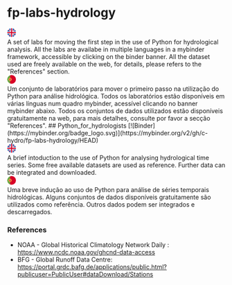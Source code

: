 # fp-labs-hydrology
<div align="left">
    <img src="source/flags/eng.png" width="20px"</img> 
</div>
A set of labs for moving the first step in the use of Python for hydrological analysis.
All the labs are availabe in multiple languages in a mybinder framework, accessible by clicking on the binder banner.
All the dataset used are freely available on the web, for details, please refers to the "References" section.
<div align="left">
    <img src="source/flags/por.png" width="20px"</img> 
</div>
Um conjunto de laboratórios para mover o primeiro passo na utilização do Python para análise hidrológica.
Todos os laboratórios estão disponíveis em várias línguas num quadro mybinder, acessível clicando no banner mybinder abaixo.
Todos os conjuntos de dados utilizados estão disponíveis gratuitamente na web, para mais detalhes, consulte por favor a secção "References".
## Python_for_hydrologists [![Binder](https://mybinder.org/badge_logo.svg)](https://mybinder.org/v2/gh/c-hydro/fp-labs-hydrology/HEAD)
<div align="left">
    <img src="source/flags/eng.png" width="20px"</img> 
</div>
A brief intoduction to the use of Python for analysing hydrological time series.
Some free available datasets are used as reference. 
Further data can be integrated and downloaded.
<div align="left">
    <img src="source/flags/por.png" width="20px"</img> 
</div>
Uma breve indução ao uso de Python para análise de séries temporais hidrológicas.
Alguns conjuntos de dados disponíveis gratuitamente são utilizados como referência. 
Outros dados podem ser integrados e descarregados.

### References
* NOAA - Global Historical Climatology Network Daily : https://www.ncdc.noaa.gov/ghcnd-data-access
* BFG - Global Runoff Data Centre: https://portal.grdc.bafg.de/applications/public.html?publicuser=PublicUser#dataDownload/Stations
